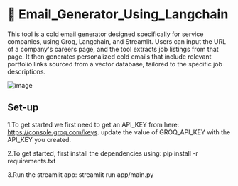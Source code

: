 # 📧 Email_Generator_Using_Langchain
This tool is a cold email generator designed specifically for service companies, using Groq, Langchain, and Streamlit. Users can input the URL of a company's careers page, and the tool extracts job listings from that page. It then generates personalized cold emails that include relevant portfolio links sourced from a vector database, tailored to the specific job descriptions.

![image](https://github.com/user-attachments/assets/942e656f-28cb-49a2-851f-0018a6adc364)

## Set-up
1.To get started we first need to get an API_KEY from here: https://console.groq.com/keys.  update the value of GROQ_API_KEY with the API_KEY you created.

2.To get started, first install the dependencies using:
pip install -r requirements.txt

3.Run the streamlit app:
streamlit run app/main.py

